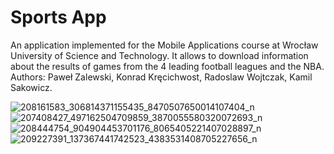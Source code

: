 # Sports App
An application implemented for the Mobile Applications course at Wrocław University of Science and Technology. It allows to download information about the results of games from the 4 leading football leagues and the NBA.
Authors: Paweł Zalewski, Konrad Kręcichwost, Radoslaw Wojtczak, Kamil Sakowicz.

![208161583_306814371155435_8470507650014107404_n](https://user-images.githubusercontent.com/62362301/123665074-3aba7b00-d838-11eb-8729-03ba6db3694c.jpg)
![207408427_497162504709859_3870055580320072693_n](https://user-images.githubusercontent.com/62362301/123665138-473ed380-d838-11eb-92c7-fbe1b6642029.jpg)
![208444754_904904453701176_8065405221407028897_n](https://user-images.githubusercontent.com/62362301/123665094-3ee69880-d838-11eb-9995-eb9cba36ed82.jpg)
![209227391_137367441742523_4383531408705227656_n](https://user-images.githubusercontent.com/62362301/123665145-48700080-d838-11eb-8ddb-dea8d851d5bd.jpg)
